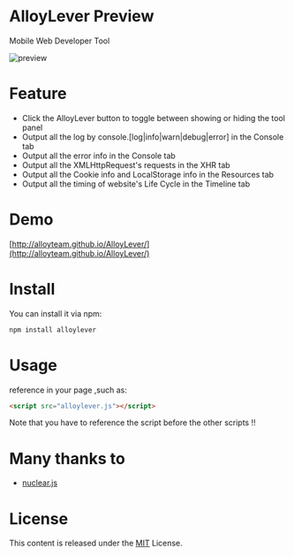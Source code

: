 # AlloyLever Preview

Mobile Web Developer Tool

![preview](http://alloyteam.github.io/AlloyLever/asset/alloylever2.png)

# Feature

* Click the AlloyLever button to toggle between showing or hiding the tool panel
* Output all the log by console.[log|info|warn|debug|error] in the Console tab
* Output all the error info in the Console tab
* Output all the XMLHttpRequest's requests in the XHR tab
* Output all the Cookie info and LocalStorage info in the Resources tab
* Output all the timing of website's Life Cycle in the Timeline tab

# Demo

[http://alloyteam.github.io/AlloyLever/](http://alloyteam.github.io/AlloyLever/)



# Install

You can install it via npm:

```html
npm install alloylever
```
# Usage 

reference in your page ,such as:

```html
<script src="alloylever.js"></script>
```


Note that you have to reference the script before the other scripts !!

# Many thanks to
* [nuclear.js](https://github.com/AlloyTeam/Nuclear)

# License
This content is released under the [MIT](http://opensource.org/licenses/MIT) License.
